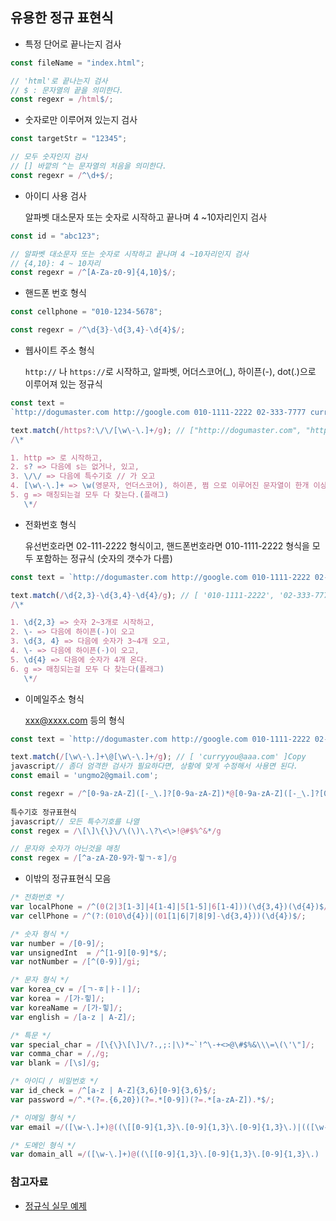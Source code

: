 ## 유용한 정규 표현식

- 특정 단어로 끝나는지 검사

```javascript
const fileName = "index.html";

// 'html'로 끝나는지 검사
// $ : 문자열의 끝을 의미한다.
const regexr = /html$/;
```

- 숫자로만 이루어져 있는지 검사

```javascript
const targetStr = "12345";

// 모두 숫자인지 검사
// [] 바깥의 ^는 문자열의 처음을 의미한다.
const regexr = /^\d+$/;
```

- 아이디 사용 검사

  알파벳 대소문자 또는 숫자로 시작하고 끝나며 4 ~10자리인지 검사

```javascript
const id = "abc123";

// 알파벳 대소문자 또는 숫자로 시작하고 끝나며 4 ~10자리인지 검사
// {4,10}: 4 ~ 10자리
const regexr = /^[A-Za-z0-9]{4,10}$/;
```

- 핸드폰 번호 형식

```javascript
const cellphone = "010-1234-5678";

const regexr = /^\d{3}-\d{3,4}-\d{4}$/;
```

- 웹사이트 주소 형식

  `http://` 나 `https://`로 시작하고, 알파벳, 어더스코어(\_), 하이픈(-), dot(.)으로 이루어져 있는 정규식

```javascript
const text =
`http://dogumaster.com http://google.com 010-1111-2222 02-333-7777 curryyou@aaa.com`;

text.match(/https?:\/\/[\w\-\.]+/g); // ["http://dogumaster.com", "http://google.com"]
/\*

1. http => 로 시작하고,
2. s? => 다음에 s는 없거나, 있고,
3. \/\/ => 다음에 특수기호 // 가 오고
4. [\w\-\.]+ => \w(영문자, 언더스코어), 하이픈, 쩜 으로 이루어진 문자열이 한개 이상(+) 있다.
5. g => 매칭되는걸 모두 다 찾는다.(플래그)
   \*/
```

- 전화번호 형식

  유선번호라면 02-111-2222 형식이고, 핸드폰번호라면 010-1111-2222 형식을 모두 포함하는 정규식 (숫자의 갯수가 다름)

```javascript
const text = `http://dogumaster.com http://google.com 010-1111-2222 02-333-7777 curryyou@aaa.com`;

text.match(/\d{2,3}-\d{3,4}-\d{4}/g); // [ '010-1111-2222', '02-333-7777' ]
/\*

1. \d{2,3} => 숫자 2~3개로 시작하고,
2. \- => 다음에 하이픈(-)이 오고
3. \d{3, 4} => 다음에 숫자가 3~4개 오고,
4. \- => 다음에 하이픈(-)이 오고,
5. \d{4} => 다음에 숫자가 4개 온다.
6. g => 매칭되는걸 모두 다 찾는다(플래그)
   \*/
```

- 이메일주소 형식

  xxx@xxxx.com 등의 형식

```javascript
const text = `http://dogumaster.com http://google.com 010-1111-2222 02-333-7777 curryyou@aaa.com`;

text.match(/[\w\-\.]+\@[\w\-\.]+/g); // [ 'curryyou@aaa.com' ]Copy
javascript// 좀더 엄격한 검사가 필요하다면, 상황에 맞게 수정해서 사용면 된다.
const email = 'ungmo2@gmail.com';

const regexr = /^[0-9a-zA-Z]([-_\.]?[0-9a-zA-Z])*@[0-9a-zA-Z]([-_\.]?[0-9a-zA-Z])*\.[a-zA-Z]{2,3}$/;Copy
 
특수기호 정규표현식
javascript// 모든 특수기호를 나열
const regex = /\[\]\{\}\/\(\)\.\?\<\>!@#$%^&*/g

// 문자와 숫자가 아닌것을 매칭
const regex = /[^a-zA-Z0-9가-힣ㄱ-ㅎ]/g
```

- 이밖의 정규표현식 모음

```javascript
/* 전화번호 */
var localPhone = /^(0(2|3[1-3]|4[1-4]|5[1-5]|6[1-4]))(\d{3,4})(\d{4})$/;
var cellPhone = /^(?:(010\d{4})|(01[1|6|7|8|9]-\d{3,4}))(\d{4})$/;

/* 숫자 형식 */
var number = /[0-9]/;
var unsignedInt  = /^[1-9][0-9]*$/;
var notNumber = /[^(0-9)]/gi;

/* 문자 형식 */
var korea_cv = /[ㄱ-ㅎ|ㅏ-ㅣ]/;
var korea = /[가-힣]/;
var koreaName = /[가-힣]/;
var english = /[a-z | A-Z]/;

/* 특문 */
var special_char = /[\{\}\[\]\/?.,;:|\)*~`!^\-+<>@\#$%&\\\=\(\'\"]/;
var comma_char = /,/g;
var blank = /[\s]/g;

/* 아이디 / 비밀번호 */
var id_check = /^[a-z | A-Z]{3,6}[0-9]{3,6}$/;
var password =/^.*(?=.{6,20})(?=.*[0-9])(?=.*[a-zA-Z]).*$/;

/* 이메일 형식 */
var email =/([\w-\.]+)@((\[[0-9]{1,3}\.[0-9]{1,3}\.[0-9]{1,3}\.)|(([\w-]+\.)+))([a-zA-Z]{2,4}|[0-9]{1,3})(\]?)$/;

/* 도메인 형식 */
var domain_all =/([\w-\.]+)@((\[[0-9]{1,3}\.[0-9]{1,3}\.[0-9]{1,3}\.)
```

### 참고자료

- [정규식 실무 예제](https://inpa.tistory.com/entry/JS-%F0%9F%93%9A-%EC%A0%95%EA%B7%9C%EC%8B%9D-RegExp-%EB%88%84%EA%B5%AC%EB%82%98-%EC%9D%B4%ED%95%B4%ED%95%98%EA%B8%B0-%EC%89%BD%EA%B2%8C-%EC%A0%95%EB%A6%AC)
